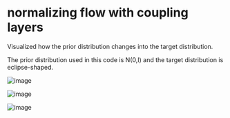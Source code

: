# normalizing flow with coupling layers

Visualized how the prior distribution changes into the target distribution.

The prior distribution used in this code is N(0,I) and the target distribution is eclipse-shaped.

![image](https://github.com/ryoryon66/normalizing_flow/assets/46624038/f4c458e3-d8aa-45b9-a6f7-b3ca904d2d15)

![image](https://github.com/ryoryon66/normalizing_flow/assets/46624038/a462dd83-338a-4078-a24b-c40703d929d3)

![image](https://github.com/ryoryon66/normalizing_flow/assets/46624038/05143fad-3e35-483b-adec-09949fe04f21)

